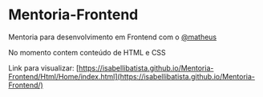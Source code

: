# Mentoria-Frontend
Mentoria para desenvolvimento em Frontend com o [@matheus](https://github.com/mxczpiscioneri)

No momento contem conteúdo de HTML e CSS

Link para visualizar: 
[https://isabellibatista.github.io/Mentoria-Frontend/Html/Home/index.html](https://isabellibatista.github.io/Mentoria-Frontend/)
